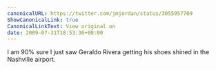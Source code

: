 ```yaml
---
canonicalURL: https://twitter.com/jmjordan/status/3055957709
ShowCanonicalLink: true
CanonicalLinkText: View original on
date: 2009-07-31T18:53:36+00:00
---
```

I am 90% sure I just saw Geraldo Rivera getting his shoes shined in the Nashville airport.